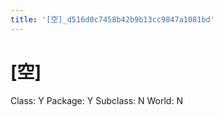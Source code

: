 ```yaml
---
title: '[空]_d516d0c7458b42b9b13cc9847a1081bd'
---
```


# [空]

Class: Y
Package: Y
Subclass: N
World: N